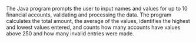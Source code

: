 The Java program prompts the user to input names and values for up to 10 financial accounts, validating and processing the data. The program calculates the total amount, the average of the values, identifies the highest and lowest values entered, and counts how many accounts have values above 250 and how many invalid entries were made.
